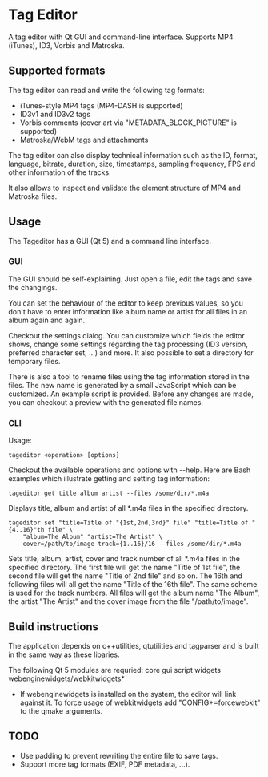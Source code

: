 # Tag Editor
A tag editor with Qt GUI and command-line interface. Supports MP4 (iTunes), ID3, Vorbis and Matroska.

## Supported formats
The tag editor can read and write the following tag formats:
- iTunes-style MP4 tags (MP4-DASH is supported)
- ID3v1 and ID3v2 tags
- Vorbis comments (cover art via "METADATA_BLOCK_PICTURE" is supported)
- Matroska/WebM tags and attachments

The tag editor can also display technical information such as the ID, format, language, bitrate,
duration, size, timestamps, sampling frequency, FPS and other information of the tracks.

It also allows to inspect and validate the element structure of MP4 and Matroska files.

## Usage
The Tageditor has a GUI (Qt 5) and a command line interface.

### GUI
The GUI should be self-explaining. Just open a file, edit the tags and save the changings.

You can set the behaviour of the editor to keep previous values, so you don't have to enter
information like album name or artist for all files in an album again and again.

Checkout the settings dialog. You can customize which fields the editor shows,
change some settings regarding the tag processing (ID3 version, preferred character set, ...)
and more. It also possible to set a directory for temporary files.

There is also a tool to rename files using the tag information stored in the files. The new name is generated
by a small JavaScript which can be customized. An example script is provided. Before any changes are made,
you can checkout a preview with the generated file names.

### CLI
Usage:
```
tageditor <operation> [options]
```

Checkout the available operations and options with --help.
Here are Bash examples which illustrate getting and setting tag information:

```
tageditor get title album artist --files /some/dir/*.m4a
```
Displays title, album and artist of all *.m4a files in the specified directory.

```
tageditor set "title=Title of "{1st,2nd,3rd}" file" "title=Title of "{4..16}"th file" \
    "album=The Album" "artist=The Artist" \
    cover=/path/to/image track={1..16}/16 --files /some/dir/*.m4a
```
Sets title, album, artist, cover and track number of all *.m4a files in the specified directory.
The first file will get the name "Title of 1st file", the second file will get the name "Title of 2nd file" and so on.
The 16th and following files will all get the name "Title of the 16th file". The same scheme is used for the track numbers.
All files will get the album name "The Album", the artist "The Artist" and the cover image from the file "/path/to/image".

## Build instructions
The application depends on c++utilities, qtutilities and tagparser and is built in the same way as these libaries.

The following Qt 5 modules are requried: core gui script widgets webenginewidgets/webkitwidgets*

* If webenginewidgets is installed on the system, the editor will link against it. To force usage of webkitwidgets
add "CONFIG+=forcewebkit" to the qmake arguments.

## TODO
- Use padding to prevent rewriting the entire file to save tags.
- Support more tag formats (EXIF, PDF metadata, ...).
